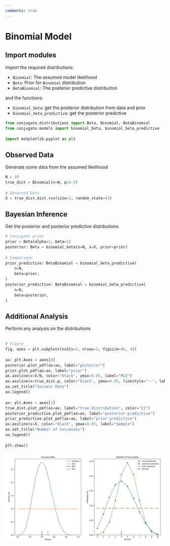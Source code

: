 ```yaml
---
comments: true 
---
```

# Binomial Model 

## Import modules

Import the required distributions: 

- `Binomial`: The assumed model likelihood
- `Beta`: Prior for `Binomial` distribution
- `BetaBinomial`: The posterior predictive distribution

and the functions: 

- `binomial_beta`: get the posterior distribution from data and prior
- `binomial_beta_predictive`: get the posterior predictive

```python 
from conjugate.distributions import Beta, Binomial, BetaBinomial
from conjugate.models import binomial_beta, binomial_beta_predictive

import matplotlib.pyplot as plt
```

## Observed Data

Generate some data from the assumed likelihood

```python
N = 10
true_dist = Binomial(n=N, p=0.5)

# Observed Data
X = true_dist.dist.rvs(size=1, random_state=42)
```

## Bayesian Inference

Get the posterior and posterior predictive distributions

```python
# Conjugate prior
prior = Beta(alpha=1, beta=1)
posterior: Beta = binomial_beta(n=N, x=X, prior=prior)

# Comparison
prior_predictive: BetaBinomial = binomial_beta_predictive(
    n=N, 
    beta=prior, 
)
posterior_predictive: BetaBinomial = binomial_beta_predictive(
    n=N, 
    beta=posterior, 
)
```

## Additional Analysis

Perform any analysis on the distributions

```python

# Figure 
fig, axes = plt.subplots(ncols=2, nrows=1, figsize=(8, 4))

ax: plt.Axes = axes[0]
posterior.plot_pdf(ax=ax, label="posterior")
prior.plot_pdf(ax=ax, label="prior")
ax.axvline(x=X/N, color="black", ymax=0.05, label="MLE")
ax.axvline(x=true_dist.p, color="black", ymax=0.05, linestyle="--", label="True")
ax.set_title("Success Rate")
ax.legend()

ax: plt.Axes = axes[1]
true_dist.plot_pmf(ax=ax, label="true distribution", color="C2")
posterior_predictive.plot_pmf(ax=ax, label="posterior predictive")
prior_predictive.plot_pmf(ax=ax, label="prior predictive")
ax.axvline(x=X, color="black", ymax=0.05, label="Sample")
ax.set_title("Number of Successes")
ax.legend()

plt.show()
```

![Binomial Model](../images/binomial-example.png)
